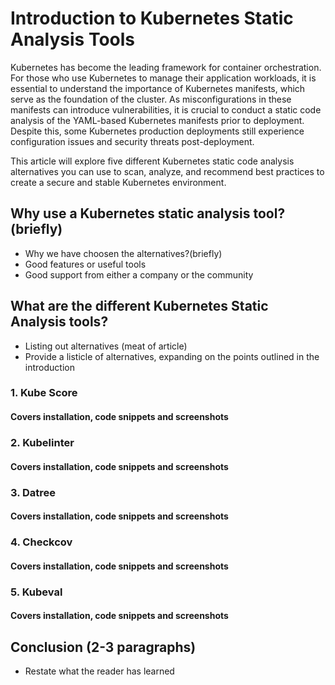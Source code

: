 # Introduction to Kubernetes Static Analysis Tools

Kubernetes has become the leading framework for container orchestration. For those who use Kubernetes to manage their application workloads, it is essential to understand the importance of Kubernetes manifests, which serve as the foundation of the cluster. As misconfigurations in these manifests can introduce vulnerabilities, it is crucial to conduct a static code analysis of the YAML-based Kubernetes manifests prior to deployment. Despite this, some Kubernetes production deployments still experience configuration issues and security threats post-deployment.

This article will explore five different Kubernetes static code analysis alternatives you can use to scan, analyze, and recommend best practices to create a secure and stable Kubernetes environment.

## Why use a Kubernetes static analysis tool?(briefly)

- Why we have choosen the alternatives?(briefly)
- Good features or useful tools
- Good support from either a company or the community

## What are the different Kubernetes Static Analysis tools?

- Listing out alternatives (meat of article)
- Provide a listicle of alternatives, expanding on the points outlined in the introduction


### 1. Kube Score

#### Covers installation, code snippets and screenshots

### 2. Kubelinter

#### Covers installation, code snippets and screenshots


### 3. Datree

#### Covers installation, code snippets and screenshots


### 4. Checkcov

#### Covers installation, code snippets and screenshots


### 5. Kubeval

#### Covers installation, code snippets and screenshots


## Conclusion (2-3 paragraphs)

- Restate what the reader has learned
